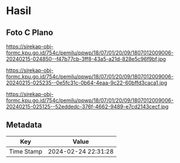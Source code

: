 # Hasil

## Foto C Plano

https://sirekap-obj-formc.kpu.go.id/754c/pemilu/ppwp/18/07/01/20/09/1807012009006-20240215-024850--f47b77cb-3ff8-43a5-a21d-828e5c96f9bf.jpg

https://sirekap-obj-formc.kpu.go.id/754c/pemilu/ppwp/18/07/01/20/09/1807012009006-20240215-025235--0e5fc31c-0b64-4eaa-9c22-60bffd3caca1.jpg

https://sirekap-obj-formc.kpu.go.id/754c/pemilu/ppwp/18/07/01/20/09/1807012009006-20240215-025125--52eddedc-376f-4662-9489-e7cd2143cecf.jpg


## Metadata

| Key        | Value               |
| ---------- | ------------------- |
| Time Stamp | 2024-02-24 22:31:28 |



